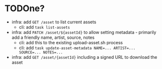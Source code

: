 # TODOne?

- infra: add `GET /asset` to list current assets
  - cli: add `task list-assets`
- infra: add `PATCH /asset/${assetId}` to allow setting metadata - primarily add a friendly name, artist, source, notes
  - cli: add this to the existing upload-asset.sh process
  - cli: add `task update-asset-metadata NAME=... ARTIST=... SOURCE=... NOTES=...`
- infra: add `GET /asset/{assetId}` including a signed URL to download the asset
